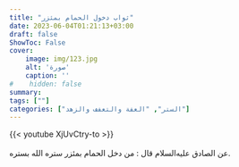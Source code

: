 ```yaml
---
title: "ثواب دخول الحمام بمئزر"
date: 2023-06-04T01:21:13+03:00
draft: false
ShowToc: False
cover:
    image: img/123.jpg
    alt: 'صورة'
    caption: ''
#    hidden: false
summary: 
tags: [""]
categories: ["الستر", "العفة والتعفف والزهد"]
---
```

{{< youtube XjUvCtry-to >}}  
 <br>
عن الصادق عليه‌السلام
قال : من دخل الحمام بمئزر ستره الله بستره.

